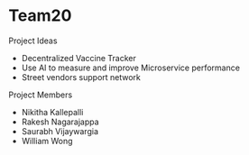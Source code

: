 # Team20

Project Ideas

- Decentralized Vaccine Tracker
- Use AI to measure and improve Microservice performance
- Street vendors support network

Project Members
- Nikitha Kallepalli
- Rakesh Nagarajappa
- Saurabh Vijaywargia
- William Wong
